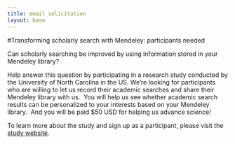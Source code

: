 ```yaml
---
title: email solicitation
layout: base
---
```


#Transforming scholarly search with Mendeley: participants needed

Can scholarly searching be improved by using information stored in your Mendeley library?

Help answer this question by participating in a research study conducted by the University of North Carolina in the US. We’re looking for participants who are willing to let us record their academic searches and share their Mendeley library with us.  You will help us see whether academic search results can be personalized to your interests based on your Mendeley library.  And you will be paid $50 USD for helping us advance science!

To learn more about the study and sign up as a participant, please visit the [study website](http://jasonpriem.github.com/schol-search-study/overview_and_signup.html).